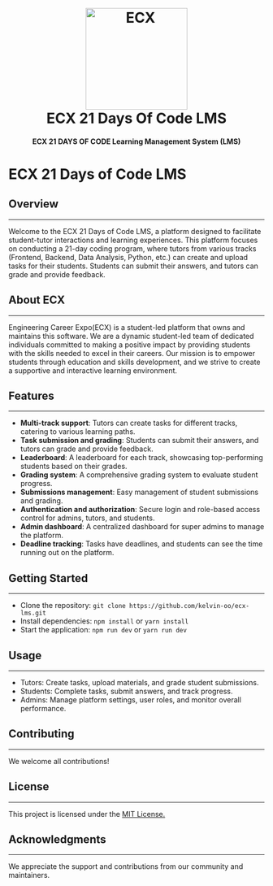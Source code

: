 
<h1 align="center">
  <br>
  <a href="https://www.engcareerexpo.com"><img src="https://www.engcareerexpo.com/ecx.svg" alt="ECX" width="200"></a>
  <br>
 ECX 21 Days Of Code LMS
  <br>
</h1>

<h4 align="center">ECX 21 DAYS OF CODE Learning Management System (LMS)</h4>

# ECX 21 Days of Code LMS


## Overview
-----------

Welcome to the ECX 21 Days of Code LMS, a platform designed to facilitate student-tutor interactions and learning experiences. This platform focuses on conducting a 21-day coding program, where tutors from various tracks (Frontend, Backend, Data Analysis, Python, etc.) can create and upload tasks for their students. Students can submit their answers, and tutors can grade and provide feedback.

## About ECX
-----------

Engineering Career Expo(ECX) is a student-led platform that owns and maintains this software. We are a dynamic student-led team of dedicated individuals committed to making a positive impact by providing students with the skills needed to excel in their careers. Our mission is to empower students through education and skills development, and we strive to create a supportive and interactive learning environment.

## Features
--------

* **Multi-track support**: Tutors can create tasks for different tracks, catering to various learning paths.
* **Task submission and grading**: Students can submit their answers, and tutors can grade and provide feedback.
* **Leaderboard**: A leaderboard for each track, showcasing top-performing students based on their grades.
* **Grading system**: A comprehensive grading system to evaluate student progress.
* **Submissions management**: Easy management of student submissions and grading.
* **Authentication and authorization**: Secure login and role-based access control for admins, tutors, and students.
* **Admin dashboard**: A centralized dashboard for super admins to manage the platform.
* **Deadline tracking**: Tasks have deadlines, and students can see the time running out on the platform.

## Getting Started
---------------

* Clone the repository: `git clone https://github.com/kelvin-oo/ecx-lms.git`
* Install dependencies: `npm install` or `yarn install`
* Start the application: `npm run dev` or `yarn run dev`

## Usage
-----

* Tutors: Create tasks, upload materials, and grade student submissions.
* Students: Complete tasks, submit answers, and track progress.
* Admins: Manage platform settings, user roles, and monitor overall performance.

## Contributing
----------

We welcome all contributions!

## License
-------

This project is licensed under the <a href="https://opensource.org/license/MIT">MIT License.</a>

## Acknowledgments
---------------

We appreciate the support and contributions from our community and maintainers.
